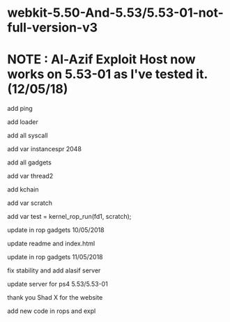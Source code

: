 # webkit-5.50-And-5.53/5.53-01-not-full-version-v3

# NOTE : Al-Azif Exploit Host now works on 5.53-01 as I've tested it. (12/05/18)

add ping

add loader

add all syscall

add var instancespr 2048

add all gadgets

add var thread2

add kchain

add var scratch

add var test = kernel_rop_run(fd1, scratch);

update in rop gadgets 10/05/2018

update readme and index.html

update in rop gadgets 11/05/2018

fix stability and add alasif server

update server for ps4 5.53/5.53-01 

thank you Shad X for the website

add new code in rops and expl 
